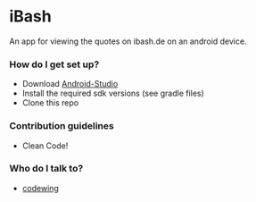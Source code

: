 # iBash #

An app for viewing the quotes on ibash.de on an android device.

### How do I get set up? ###

* Download [Android-Studio](https://developer.android.com/sdk/index.html#top)
* Install the required sdk versions (see gradle files)
* Clone this repo

### Contribution guidelines ###

* Clean Code!

### Who do I talk to? ###

* [codewing](https://bitbucket.org/codewing/)